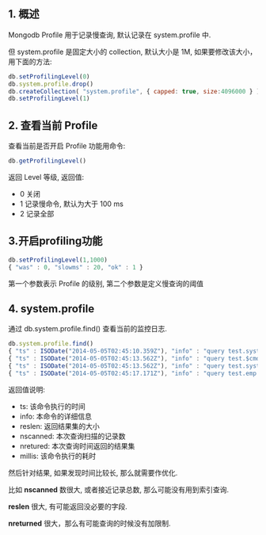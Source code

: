 ## 1. 概述
Mongodb Profile 用于记录慢查询, 默认记录在 system.profile 中.

但 system.profile 是固定大小的 collection, 默认大小是 1M, 如果要修改该大小， 用下面的方法:

```js
db.setProfilingLevel(0)
db.system.profile.drop()
db.createCollection( "system.profile", { capped: true, size:4096000 } )
db.setProfilingLevel(1)
```

## 2. 查看当前 Profile
查看当前是否开启 Profile 功能用命令:

```js
db.getProfilingLevel()
```

返回 Level 等级, 返回值:

- 0 关闭
- 1 记录慢命令, 默认为大于 100 ms
- 2 记录全部

## 3.开启profiling功能
```js
db.setProfilingLevel(1,1000)
{ "was" : 0, "slowms" : 20, "ok" : 1 }
```

第一个参数表示 Profile 的级别, 第二个参数是定义慢查询的阈值

## 4. system.profile
通过 db.system.profile.find() 查看当前的监控日志.

```js
db.system.profile.find()
{ "ts" : ISODate("2014-05-05T02:45:10.359Z"), "info" : "query test.system.profile reslen:36 nscanned:0  \nquery: {}  nreturned:0 bytes:20", "millis" : 0 }
{ "ts" : ISODate("2014-05-05T02:45:13.562Z"), "info" : "query test.$cmd ntoreturn:1 command: { count: \"system.profile\", query: {}, fields: {} } reslen:64 bytes:48", "millis" : 0 }
{ "ts" : ISODate("2014-05-05T02:45:13.562Z"), "info" : "query test.system.profile ntoreturn:5 reslen:36 nscanned:2  \nquery: { query: { millis: { $gt: 0.0 } }, orderby: { $natural: -1.0 } }  nreturned:0 bytes:20", "millis" : 0 }
{ "ts" : ISODate("2014-05-05T02:45:17.171Z"), "info" : "query test.emp reslen:261 nscanned:5  \nquery: {}  nreturned:5 bytes:245", "millis" : 0 }
```

返回值说明:

- ts: 该命令执行的时间
- info: 本命令的详细信息
- reslen: 返回结果集的大小
- nscanned: 本次查询扫描的记录数
- nretured: 本次查询时间返回的结果集
- millis: 该命令执行的耗时

然后针对结果, 如果发现时间比较长, 那么就需要作优化.

比如 __nscanned__ 数很大, 或者接近记录总数, 那么可能没有用到索引查询.

__reslen__ 很大, 有可能返回没必要的字段.

__nreturned__ 很大，那么有可能查询的时候没有加限制.
